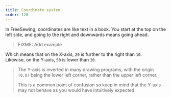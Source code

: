 ```yaml
---
title: Coordinate system
order: 120
---
```


In FreeSewing, coordinates are like text in a book. 
You start at the top on the left side, and going to the right 
and downwards means going ahead.

> FIXME: Add example

Which means that on the X-axis, `20` is further to the right than `10`.  
Likewise, on the Y-axis, `50` is lower than `20`.

> The Y-axis is inverted in many drawing programs, with the origin
> `(0,0)` being the lower left corner, rather than the upper left corner.
> 
> This is a common point of confusion so keep in mind that the Y-axis may
> not behave as you would have intuitively expected.
